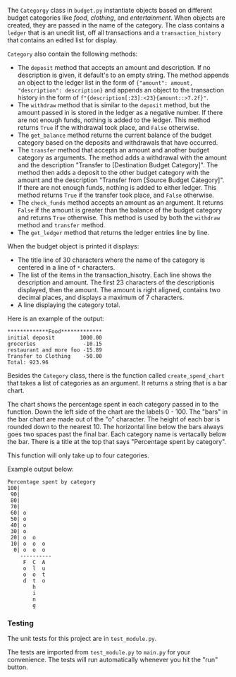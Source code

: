 The `Categorgy` class in `budget.py` instantiate objects based on different budget categories like *food*, *clothing*, and *entertainment*. When objects are created, they are passed in the name of the category. The class contains a `ledger` that is an unedit list, off all transactions and a `transaction_history` that contains an edited list for display. 

`Category` also contain the following methods:

* The `deposit` method that accepts an amount and description. If no description is given, it default's to an empty string. The method appends an object to the ledger list in the form of `{"amount": amount, "description": description}` and appends an object to the transaction history in the form of `f"{description[:23]:<23}{amount::>7.2f}"`.
* The `withdraw` method that is similar to the `deposit` method, but the amount passed in is stored in the ledger as a negative number. If there are not enough funds, nothing is added to the ledger. This method returns `True` if the withdrawal took place, and `False` otherwise.
* The `get_balance` method returns the current balance of the budget category based on the deposits and withdrawals that have occurred.
* The `transfer` method that accepts an amount and another budget category as arguments. The method adds a withdrawal with the amount and the description "Transfer to [Destination Budget Category]". The method then adds a deposit to the other budget category with the amount and the description "Transfer from [Source Budget Category]". If there are not enough funds, nothing is added to either ledger. This method returns `True` if the transfer took place, and `False` otherwise.
* The `check_funds` method accepts an amount as an argument. It returns `False` if the amount is greater than the balance of the budget category and returns `True` otherwise. This method is used by both the `withdraw` method and `transfer` method.
* The `get_ledger` method that returns the ledger entries line by line.

When the budget object is printed it displays:
* The title line of 30 characters where the name of the category is centered in a line of `*` characters.
* The list of the items in the transaction_hisotry. Each line shows the description and amount. The first 23 characters of the descriptionis displayed, then the amount. The amount is right aligned, contains two decimal places, and displays a maximum of 7 characters.
* A line displaying the category total.

Here is an example of the output:
```
*************Food*************
initial deposit        1000.00
groceries               -10.15
restaurant and more foo -15.89
Transfer to Clothing    -50.00
Total: 923.96
```

Besides the `Category` class, there is the function called `create_spend_chart` that takes a list of categories as an argument. It returns a string that is a bar chart.

The chart shows the percentage spent in each category passed in to the function. Down the left side of the chart are the labels 0 - 100. The "bars" in the bar chart are made out of the "o" character. The height of each bar is rounded down to the nearest 10. The horizontal line below the bars always goes two spaces past the final bar. Each category name is vertacally below the bar. There is a title at the top that says "Percentage spent by category".

This function will only take up to four categories.

Example output below:

```
Percentage spent by category
100|          
 90|          
 80|          
 70|          
 60| o        
 50| o        
 40| o        
 30| o        
 20| o  o     
 10| o  o  o  
  0| o  o  o  
    ----------
     F  C  A  
     o  l  u  
     o  o  t  
     d  t  o  
        h     
        i     
        n     
        g     
```

### Testing 

The unit tests for this project are in `test_module.py`.

The tests are imported from `test_module.py` to `main.py` for your convenience. The tests will run automatically whenever you hit the "run" button.

